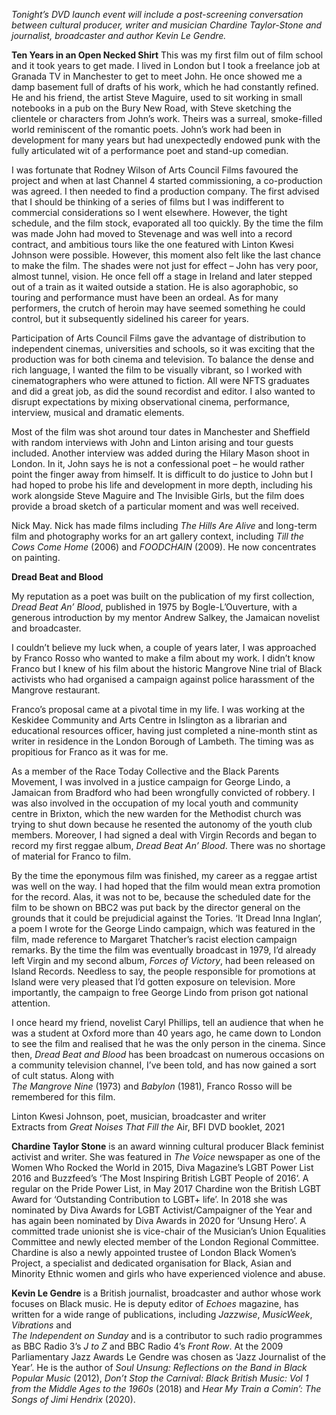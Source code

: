 
_Tonight’s DVD launch event will include a post-screening conversation between cultural producer, writer and musician Chardine Taylor-Stone and journalist, broadcaster and author Kevin Le Gendre._

**Ten Years in an Open Necked Shirt**
This was my first film out of film school and it took years to get made. I lived in London but I took a freelance job at Granada TV in Manchester to get to meet John. He once showed me a damp basement full of drafts of his work, which he had constantly refined. He and his friend, the artist Steve Maguire, used to sit working in small notebooks in a pub on the Bury New Road, with Steve sketching the clientele or characters from John’s work. Theirs was a surreal, smoke-filled world reminiscent of the romantic poets. John’s work had been in development for many years but had unexpectedly endowed punk with the fully articulated wit of a performance poet and stand-up comedian.

I was fortunate that Rodney Wilson of Arts Council Films favoured the project and when at last Channel 4 started commissioning, a co-production was agreed. I then needed to find a production company. The first advised that I should be thinking of a series of films but I was indifferent to commercial considerations so I went elsewhere. However, the tight schedule, and the film stock, evaporated all too quickly. By the time the film was made John had moved to Stevenage and was well into a record contract, and ambitious tours like the one featured with Linton Kwesi Johnson were possible. However, this moment also felt like the last chance to make the film. The shades were not just for effect – John has very poor, almost tunnel, vision. He once fell off a stage in Ireland and later stepped out of a train as it waited outside a station. He is also agoraphobic, so touring and performance must have been an ordeal. As for many performers, the crutch of heroin may have seemed something he could control, but it subsequently sidelined his career for years.

Participation of Arts Council Films gave the advantage of distribution to independent cinemas, universities and schools, so it was exciting that the production was for both cinema and television. To balance the dense and rich language, I wanted the film to be visually vibrant, so I worked with cinematographers who were attuned to fiction. All were NFTS graduates and did a great job, as did the sound recordist and editor. I also wanted to disrupt expectations by mixing observational cinema, performance, interview, musical and dramatic elements.

Most of the film was shot around tour dates in Manchester and Sheffield with random interviews with John and Linton arising and tour guests included. Another interview was added during the Hilary Mason shoot in London. In it, John says he is not a confessional poet – he would rather point the finger away from himself. It is difficult to do justice to John but I had hoped to probe his life and development in more depth, including his work alongside Steve Maguire and The Invisible Girls, but the film does provide a broad sketch of a particular moment and was well received.

Nick May. Nick has made films including _The Hills Are Alive_ and long-term film and photography works for an art gallery context, including _Till the Cows Come Home_ (2006) and _FOODCHAIN_ (2009). He now concentrates on painting.

**Dread Beat and Blood**

My reputation as a poet was built on the publication of my first collection, _Dread Beat An’ Blood_, published in 1975 by Bogle-L’Ouverture, with a generous introduction by my mentor Andrew Salkey, the Jamaican novelist and broadcaster.

I couldn’t believe my luck when, a couple of years later, I was approached by Franco Rosso who wanted to make a film about my work. I didn’t know Franco but I knew of his film about the historic Mangrove Nine trial of Black activists who had organised a campaign against police harassment of the Mangrove restaurant.

Franco’s proposal came at a pivotal time in my life. I was working at the Keskidee Community and Arts Centre in Islington as a librarian and educational resources officer, having just completed a nine-month stint as writer in residence in the London Borough of Lambeth. The timing was as propitious for Franco as it was for me.

As a member of the Race Today Collective and the Black Parents Movement, I was involved in a justice campaign for George Lindo, a Jamaican from Bradford who had been wrongfully convicted of robbery. I was also involved in the occupation of my local youth and community centre in Brixton, which the new warden for the Methodist church was trying to shut down because he resented the autonomy of the youth club members. Moreover, I had signed a deal with Virgin Records and began to record my first reggae album, _Dread Beat An’ Blood_. There was no shortage of material for Franco to film.

By the time the eponymous film was finished, my career as a reggae artist was well on the way. I had hoped that the film would mean extra promotion for the record. Alas, it was not to be, because the scheduled date for the film to be shown on BBC2 was put back by the director general on the grounds that it could be prejudicial against the Tories. ‘It Dread Inna Inglan’, a poem I wrote for the George Lindo campaign, which was featured in the film, made reference to Margaret Thatcher’s racist election campaign remarks. By the time the film was eventually broadcast in 1979, I’d already left Virgin and my second album, _Forces of Victory_, had been released on Island Records. Needless to say, the people responsible for promotions at Island were very pleased that I’d gotten exposure on television. More importantly, the campaign to free George Lindo from prison got national attention.

I once heard my friend, novelist Caryl Phillips, tell an audience that when he was a student at Oxford more than 40 years ago, he came down to London to see the film and realised that he was the only person in the cinema. Since then, _Dread Beat and Blood_ has been broadcast on numerous occasions on a community television channel, I’ve been told, and has now gained a sort of cult status. Along with  
_The Mangrove Nine_ (1973) and _Babylon_ (1981), Franco Rosso will be remembered for this film.

Linton Kwesi Johnson, poet, musician, broadcaster and writer  
Extracts from _Great Noises That Fill the_ Air, BFI DVD booklet, 2021

**Chardine Taylor Stone** is an award winning cultural producer Black feminist activist and writer. She was featured in _The Voice_ newspaper as one of the Women Who Rocked the World in 2015, Diva Magazine’s  LGBT Power List 2016 and Buzzfeed’s ‘The Most Inspiring British LGBT People of 2016‘. A regular on the Pride Power List, in May 2017 Chardine won the British LGBT Award for ‘Outstanding Contribution to LGBT+ life’. In 2018 she was nominated by Diva Awards for LGBT Activist/Campaigner of the Year and has again been nominated by Diva Awards in 2020 for ‘Unsung Hero’.  A committed trade unionist she is vice-chair of the Musician’s Union Equalities Committee and newly elected member of the London Regional Committee. Chardine is also a newly appointed trustee of London Black Women’s Project, a specialist and dedicated organisation for Black, Asian and Minority Ethnic women and girls who have experienced violence and abuse.

**Kevin Le Gendre** is a British journalist, broadcaster and author whose work focuses on Black music. He is deputy editor of _Echoes_ magazine, has written for a wide range of publications, including _Jazzwise_, _MusicWeek_, _Vibrations_ and  
_The Independent on Sunday_ and is a contributor to such radio programmes as BBC Radio 3’s _J to Z_ and BBC Radio 4’s _Front Row_. At the 2009 Parliamentary Jazz Awards Le Gendre was chosen as ‘Jazz Journalist of the Year’. He is the author of _Soul Unsung: Reflections on the Band in Black Popular Music_ (2012), _Don’t Stop the Carnival: Black British Music: Vol 1 from the Middle Ages to the 1960s_ (2018) and _Hear My Train a Comin’: The Songs of Jimi Hendrix_ (2020).
<!--stackedit_data:
eyJoaXN0b3J5IjpbMTQ2NDQ1NTIxNV19
-->